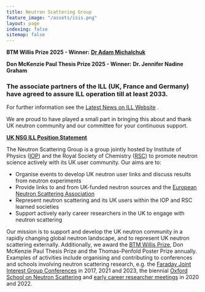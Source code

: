 ```yaml
---
title: Neutron Scattering Group
feature_image: "/assets/isis.png"
layout: page
indexing: false
sitemap: false
---
```


**BTM Willis Prize 2025 - Winner:**
[**Dr Adam Michalchuk**](https://www.isis.stfc.ac.uk/Pages/BTM-Willis-Prize-2025.aspx)

**Don McKenzie Paul Thesis Prize 2025 - Winner:**
**Dr. Jennifer Nadine Graham**

### The associate partners of the ILL (UK, France and Germany) have agreed to assure ILL operation till at least 2033.
For further information see the [Latest News on ILL Website](https://www.ill.eu/infos-presse-evenements/general-news/green-light-to-extend-ill-operations-until-2033) . 

We are proud to have played a small part in bringing this about and thank UK neutron community and our committee for your continuous support. 

[**UK NSG ILL Position Statement**](https://ukneutron.org/general/2024/03/25/ILL-Position-Statement/)

The Neutron Scattering Group is a group jointly hosted by Institute of Physics ([IOP](https://www.iop.org/physics-community/special-interest-groups/neutron-scattering-group)) and the Royal Society of Chemistry ([RSC](https://www.rsc.org/membership-and-community/connect-with-others/through-interests/interest-groups/neutron-scattering/)) to promote neutron science actively with its UK user community.
Our aims are to:
 
- Organise events to develop UK neutron user links and discuss results from neutron experiments
- Provide links to and from UK-funded neutron sources and the [European Neutron Scattering Association](http://www.neutrons-ensa.eu)
- Represent neutron scattering and its UK users within the IOP and RSC learned societies
- Support actively early career researchers in the UK to engage with neutron scattering
 
Our mission is to support and develop the UK neutron community in a rapidly changing global neutron landscape, and to represent UK neutron scattering externally.
Additionally, we award the [BTM Willis Prize](./willis), Don McKenzie Paul Thesis Prize and the Thomas-Penfold Poster Prize annually. 
Examples of activities include organising and contributing to conferences and schools involving neutron scattering research, e.g. the [Faraday Joint Interest Group Conferences](https://warwick.ac.uk/fac/sci/chemistry/news/events/faraday2017/) in 2017, 2021 and 2023, the biennial [Oxford School on Neutron Scattering](https://www.oxfordneutronschool.org/) and  [early career researcher meetings](https://ukneutron.org/early_career/) in 2020 and 2022.



<!--- <center><a class="twitter-timeline" data-width="350" data-height="500" data-theme="light" href="[https://twitter.com/UkNeutron?ref_src=twsrc%5Etfw%7Ctwcamp%5Eembeddedtimeline%7Ctwterm%5Escreen-name%3AUkNeutron%7Ctwcon%5Es1]">Tweets by UkNeutron</a> <script async src="https://platform.twitter.com/widgets.js" charset="utf-8"></script></center> --->
